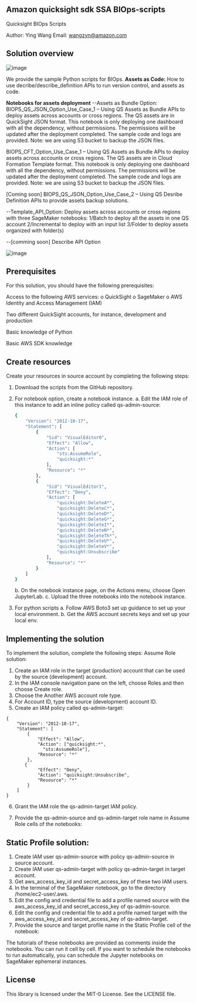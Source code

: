 ## Amazon quicksight sdk SSA BIOps-scripts

Quicksight BIOps Scripts

Author: Ying Wang        Email: wangzyn@amazon.com


## Solution overview
![image](placeholder)

We provide the sample Python scripts for BIOps.
**Assets as Code:** 
How to use decribe/describe_definition APIs to run version control, and assets as code.

**Notebooks for assets deployment**
--Assets as Bundle Option:
BIOPS_QS_JSON_Option_Use_Case_1 – Using QS Assets as Bundle APIs to deploy assets across accounts or cross regions. The QS assets are in QuickSight JSON format. This notebook is only deploying one dashboard with all the dependency, without permissions. The permissions will be updated after the deployment completed. The sample code and logs are provided. Note: we are using S3 bucket to backup the JSON files.

BIOPS_CFT_Option_Use_Case_1 – Using QS Assets as Bundle APIs to deploy assets across accounts or cross regions. The QS assets are in Cloud Formation Template format. This notebook is only deploying one dashboard with all the dependency, without permissions. The permissions will be updated after the deployment completed. The sample code and logs are provided. Note: we are using S3 bucket to backup the JSON files.

[Coming soon] BIOPS_QS_JSON_Option_Use_Case_2 – Using QS Desribe Definition APIs to provide assets backup solutions.

--Template_API_Option: 
Deploy assets across accounts or cross regions with three SageMaker notebooks: 
1/Batch to deploy all the assets in one QS account
2/Incremental to deploy with an input list
3/Folder to deploy assets organized with folder(s)

--[comming soon] Describe API Option 

![image](placeholder)


## Prerequisites
For this solution, you should have the following prerequisites:

Access to the following AWS services:
o QuickSight
o SageMaker
o AWS Identity and Access Management (IAM)

Two different QuickSight accounts, for instance, development and
production

Basic knowledge of Python

Basic AWS SDK knowledge

## Create resources
Create your resources in source account by completing the following steps:

1.	Download the scripts from the GitHub repository.
2.	For notebook option, create a notebook instance.
    a.	Edit the IAM role of this instance to add an inline policy called qs-admin-source:
    ```bash
    {
        "Version": "2012-10-17",
        "Statement": [
            {
                "Sid": "VisualEditor0",
                "Effect": "Allow",
                "Action": [
                    "sts:AssumeRole",
                    "quicksight:*"
                ],
                "Resource": "*"
            },
            {
                "Sid": "VisualEditor1",
                "Effect": "Deny",
                "Action": [
                    "quicksight:DeleteA*",
                    "quicksight:DeleteC*",
                    "quicksight:DeleteD*",
                    "quicksight:DeleteG*",
                    "quicksight:DeleteI*",
                    "quicksight:DeleteN*",
                    "quicksight:DeleteTh*",
                    "quicksight:DeleteU*",
                    "quicksight:DeleteV*",
                    "quicksight:Unsubscribe"
                ],
                "Resource": "*"
            }
        ]
    }
    ```

    b.	On the notebook instance page, on the Actions menu, choose Open JupyterLab.
    c.	Upload the three notebooks into the notebook instance.
3. For python scripts
    a. Follow AWS Boto3 set up guidance to set up your local environment.
    b. Get the AWS account secrets keys and set up your local env.

## Implementing the solution
To implement the solution, complete the following steps:
Assume Role solution:
1.	Create an IAM role in the target (production) account that can be used by the source (development) account. 
2.	In the IAM console navigation pane on the left, choose Roles and then choose Create role.
3.	Choose the Another AWS account role type.
4.	For Account ID, type the source (development) account ID.
5.	Create an IAM policy called qs-admin-target:
```
{
    "Version": "2012-10-17",
    "Statement": [
        {
            "Effect": "Allow",
            "Action": ["quicksight:*",
		      "sts:AssumeRole"],
            "Resource": "*"
        },
       {
            "Effect": "Deny",
            "Action": "quicksight:Unsubscribe",
            "Resource": "*"
        }
    ]
}
```

6.	Grant the IAM role the qs-admin-target IAM policy.

 

7.	Provide the qs-admin-source and qs-admin-target role name in Assume Role cells of the notebooks:
 

## Static Profile solution:
1.	Create IAM user qs-admin-source with policy qs-admin-source in source account.
2.	Create IAM user qs-admin-target with policy qs-admin-target in target account.
3.	Get aws_access_key_id and secret_access_key of these two IAM users.
4.	In the terminal of the SageMaker notebook, go to the directory /home/ec2-user/.aws. 
5.	Edit the config and credential file to add a profile named source with the aws_access_key_id and secret_access_key of qs-admin-source.
6.	Edit the config and credential file to add a profile named target with the aws_access_key_id and secret_access_key of qs-admin-target.
7.	Provide the source and target profile name in the Static Profile cell of the notebook:
 

The tutorials of these notebooks are provided as comments inside the notebooks. You can run it cell by cell. If you want to schedule the notebooks to run automatically, you can schedule the Jupyter notebooks on SageMaker ephemeral instances. 



## License

This library is licensed under the MIT-0 License. See the LICENSE file.